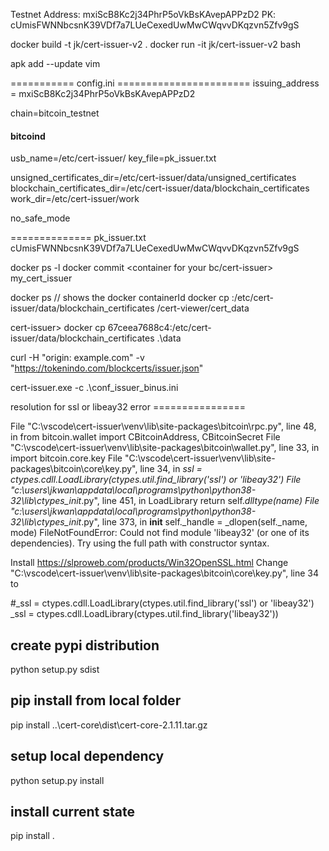 Testnet 
Address: mxiScB8Kc2j34PhrP5oVkBsKAvepAPPzD2
PK: cUmisFWNNbcsnK39VDf7a7LUeCexedUwMwCWqvvDKqzvn5Zfv9gS

docker build -t jk/cert-issuer-v2 .
docker run -it jk/cert-issuer-v2 bash

apk add --update vim

=========== config.ini =======================
issuing_address = mxiScB8Kc2j34PhrP5oVkBsKAvepAPPzD2

chain=bitcoin_testnet
####  bitcoind

usb_name=/etc/cert-issuer/
key_file=pk_issuer.txt

unsigned_certificates_dir=/etc/cert-issuer/data/unsigned_certificates
blockchain_certificates_dir=/etc/cert-issuer/data/blockchain_certificates
work_dir=/etc/cert-issuer/work

no_safe_mode

============== pk_issuer.txt
cUmisFWNNbcsnK39VDf7a7LUeCexedUwMwCWqvvDKqzvn5Zfv9gS


docker ps -l
docker commit <container for your bc/cert-issuer> my_cert_issuer

docker ps  // shows the docker containerId
docker cp <containerId>:/etc/cert-issuer/data/blockchain_certificates <localPath>/cert-viewer/cert_data

cert-issuer> docker cp 67ceea7688c4:/etc/cert-issuer/data/blockchain_certificates .\data

curl -H "origin: example.com" -v "https://tokenindo.com/blockcerts/issuer.json"


cert-issuer.exe -c .\conf_issuer_binus.ini


resolution for ssl or libeay32 error ================

 File "C:\vscode\cert-issuer\venv\lib\site-packages\bitcoin\rpc.py", line 48, in <module>
    from bitcoin.wallet import CBitcoinAddress, CBitcoinSecret
  File "C:\vscode\cert-issuer\venv\lib\site-packages\bitcoin\wallet.py", line 33, in <module>
    import bitcoin.core.key
  File "C:\vscode\cert-issuer\venv\lib\site-packages\bitcoin\core\key.py", line 34, in <module>
    _ssl = ctypes.cdll.LoadLibrary(ctypes.util.find_library('ssl') or 'libeay32')
  File "c:\users\jkwan\appdata\local\programs\python\python38-32\lib\ctypes\__init__.py", line 451, in LoadLibrary
    return self._dlltype(name)
  File "c:\users\jkwan\appdata\local\programs\python\python38-32\lib\ctypes\__init__.py", line 373, in __init__
    self._handle = _dlopen(self._name, mode)
FileNotFoundError: Could not find module 'libeay32' (or one of its dependencies). Try using the full path with constructor syntax.


Install https://slproweb.com/products/Win32OpenSSL.html
Change "C:\vscode\cert-issuer\venv\lib\site-packages\bitcoin\core\key.py", line 34 to

#_ssl = ctypes.cdll.LoadLibrary(ctypes.util.find_library('ssl') or 'libeay32')
_ssl = ctypes.cdll.LoadLibrary(ctypes.util.find_library('libeay32'))

## create pypi distribution
python setup.py sdist

## pip install from local folder
pip install ..\cert-core\dist\cert-core-2.1.11.tar.gz 


## setup local dependency
python setup.py install

## install current state
pip install . 
